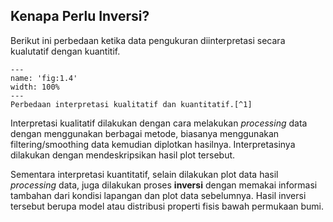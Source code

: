 ## Kenapa Perlu Inversi?

Berikut ini perbedaan ketika data pengukuran diinterpretasi secara kualutatif dengan kuantitif.

```{figure} /figures/chap1/tutorials/why-inversion.png
---
name: 'fig:1.4'
width: 100%
---
Perbedaan interpretasi kualitatif dan kuantitatif.[^1]
```

Interpretasi kualitatif dilakukan dengan cara melakukan *processing* data dengan menggunakan berbagai metode, biasanya menggunakan filtering/smoothing data kemudian diplotkan hasilnya. Interpretasinya dilakukan dengan mendeskripsikan hasil plot tersebut.

Sementara interpretasi kuantitatif, selain dilakukan plot data hasil *processing* data, juga dilakukan proses **inversi** dengan memakai informasi tambahan dari kondisi lapangan dan plot data sebelumnya. Hasil inversi tersebut berupa model atau distribusi properti fisis bawah permukaan bumi.

[^1]: Inversion Concept : Introduction Geophysical Inversion. Website: https://gif.eos.ubc.ca/IAG